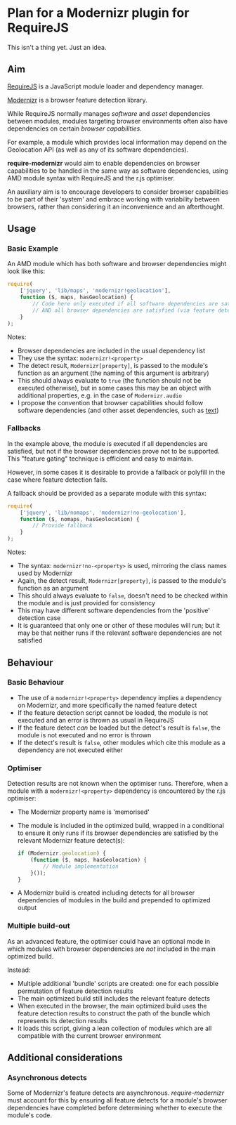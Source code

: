 # Plan for a Modernizr plugin for RequireJS

This isn't a thing yet. Just an idea.

## Aim

[RequireJS](http://requirejs.org/) is a JavaScript module loader and dependency manager.

[Modernizr](http://modernizr.com) is a browser feature detection library.

While RequireJS normally manages *software* and *asset* dependencies between modules, modules targeting browser environments often also have dependencies on certain *browser capabilities*.

For example, a module which provides local information may depend on the Geolocation API (as well as any of its software dependencies).

**require-modernizr** would aim to enable dependencies on browser capabilities to be handled in the same way as software dependencies, using AMD module syntax with RequireJS and the r.js optimiser.

An auxiliary aim is to encourage developers to consider browser capabilities to be part of their 'system' and embrace working with variability between browsers, rather than considering it an inconvenience and an afterthought.


## Usage

### Basic Example

An AMD module which has both software and browser dependencies might look like this:

```javascript
require(
    ['jquery', 'lib/maps', 'modernizr!geolocation'],
    function ($, maps, hasGeolocation) {
        // Code here only executed if all software dependencies are satisfied
        // AND all browser dependencies are satisfied (via feature detects)
    }
);
```

Notes:

* Browser dependencies are included in the usual dependency list
* They use the syntax: `modernizr!<property>`
* The detect result, `Modernizr[property]`, is passed to the module's function as an argument (the naming of this argument is arbitrary)
* This should always evaluate to `true` (the function should not be executed otherwise), but in some cases this may be an object with additional properties, e.g. in the case of `Modernizr.audio`
* I propose the convention that browser capabilities should follow software dependencies (and other asset dependencies, such as [text](http://requirejs.org/docs/api.html#text))

### Fallbacks

In the example above, the module is executed if all dependencies are satisfied, but not if the browser dependencies prove not to be supported. This "feature gating" technique is efficient and easy to maintain.

However, in some cases it is desirable to provide a fallback or polyfill in the case where feature detection fails.

A fallback should be provided as a separate module with this syntax:

```javascript
require(
    ['jquery', 'lib/nomaps', 'modernizr!no-geolocation'],
    function ($, nomaps, hasGeolocation) {
        // Provide fallback
    }
);
```

Notes:

* The syntax: `modernizr!no-<property>` is used, mirroring the class names used by Modernizr
* Again, the detect result, `Modernizr[property]`, is passed to the module's function as an argument
* This should always evaluate to `false`, doesn't need to be checked within the module and is just provided for consistency
* This may have different software dependencies from the 'positive' detection case
* It is guaranteed that only one or other of these modules will run; but it may be that neither runs if the relevant software dependencies are not satisfied


## Behaviour

### Basic Behaviour

* The use of a `modernizr!<property>` dependency implies a dependency on Modernizr, and more specifically the named feature detect
* If the feature detection script cannot be loaded, the module is not executed and an error is thrown as usual in RequireJS
* If the feature detect *can* be loaded but the detect's result is `false`, the module is not executed and no error is thrown
* If the detect's result is `false`, other modules which cite this module as a dependency are not executed either

### Optimiser

Detection results are not known when the optimiser runs. Therefore, when a module with a `modernizr!<property>` dependency is encountered by the r.js optimiser:

* The Modernizr property name is 'memorised'
* The module is included in the optimized build, wrapped in a conditional to ensure it only runs if its browser dependencies are satisfied by the relevant Modernizr feature detect(s):

    ```javascript
    if (Modernizr.geolocation) {
        (function ($, maps, hasGeolocation) {
            // Module implementation
        }());
    }
    ```

* A Modernizr build is created including detects for all browser dependencies of modules in the build and prepended to optimized output

### Multiple build-out

As an advanced feature, the optimiser could have an optional mode in which modules with browser dependencies are *not* included in the main optimized build.

Instead:

* Multiple additional 'bundle' scripts are created: one for each possible permutation of feature detection results
* The main optimized build still includes the relevant feature detects
* When executed in the browser, the main optimized build uses the feature detection results to construct the path of the bundle which represents its detection results
* It loads this script, giving a lean collection of modules which are all compatible with the current browser environment


## Additional considerations

### Asynchronous detects

Some of Modernizr's feature detects are asynchronous. *require-modernizr* must account for this by ensuring all feature detects for a module's browser dependencies have completed before determining whether to execute the module's code.
